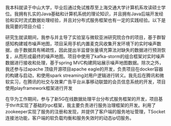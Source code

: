 我本科就读于中山大学，毕业后通过免试推荐至上海交通大学计算机系攻读硕士学位。我拥有扎实的Java基础和计算机系统的理论知识，并且拥有Java后端开发经验和实时流式数据处理经验，并且对分布式服务框架也有一定的实践经验。以下是我简要的项目介绍：

研究生就读期间，我参与并主导了实验室与微软亚洲研究院合作的项目，基于群智感知构建城市噪声地图，项目采用手机内置麦克风收集开发环境下的实时噪声数据，由于数据具有稀疏性，因此提出半监督张量填充算法对缺失的数据进行预测恢复，从而形成最终的噪声地图。项目中使用了kafka-storm的组合框架对实时噪声数据进行接收和处理，基于spring MVC构建网站展示噪声地图数据。除次之外，我还参与过apache 顶级开源项目apache eagle的开发，负责项目在docker容器的构建与启动，和使用spark streaming对用户逻辑进行转义。我先后在腾讯和微软实习，在腾讯的社交与效果广告平台从事移动联盟的会员信息系统的开发，项目使用playframework框架进行开发

在华为工作期间，参与了新5G在线数据处理平台分布式服务框架的开发，项目基于thrift实现了基础的rpc框架，我主要负责进行服务治理框架的开发。利用了zookeeper实现了服务的注册和发现，并提供了客户端的服务地址管理，TSocket连接池功能，客户端的软负载均衡和服务失效时的动态ip切服务。

